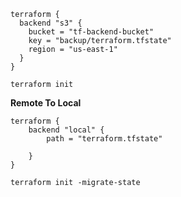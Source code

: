 ```hcl
terraform {
  backend "s3" {
    bucket = "tf-backend-bucket"
    key = "backup/terraform.tfstate"
    region = "us-east-1"
  }
}
```

````
terraform init
````

**Remote To Local**

```hcl
terraform {
    backend "local" {
        path = "terraform.tfstate"

    }
}
```

````
terraform init -migrate-state
````
